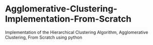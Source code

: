 # Agglomerative-Clustering-Implementation-From-Scratch
Implementation of the Hierarchical Clustering Algorithm, Agglomerative Clustering, From Scratch using python
